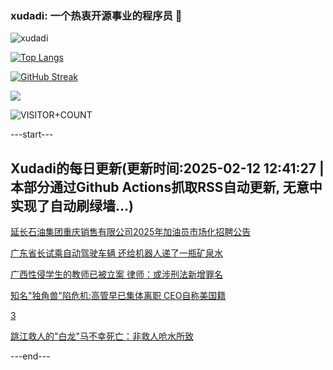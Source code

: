 ### xudadi: 一个热衷开源事业的程序员 👋

![xudadi](https://github-readme-stats-git-masterorgs-github-readme-stats-team.vercel.app/api?username=xudadi)

[![Top Langs](https://github-readme-stats.vercel.app/api/top-langs/?username=xudadi)](https://github.com/anuraghazra/github-readme-stats)

[![GitHub Streak](https://streak-stats.demolab.com?user=xudadi&locale=zh_Hans)](https://git.io/streak-stats)

![](https://raw.githubusercontent.com/xudadi/xudadi/main/assets/github-contribution-grid-snake.svg)

![VISITOR+COUNT](https://komarev.com/ghpvc/?username=xudadi&label=VISITOR+COUNT)


---start---

## Xudadi的每日更新(更新时间:2025-02-12 12:41:27 | 本部分通过Github Actions抓取RSS自动更新, 无意中实现了自动刷绿墙...)

[延长石油集团重庆销售有限公司2025年加油员市场化招聘公告](https://www.gongkaoleida.com/article/2285064)

[广东省长试乘自动驾驶车辆 还给机器人递了一瓶矿泉水](https://m.163.com/news/article/JO6CIJB2051482MP.html)

[广西性侵学生的教师已被立案 律师：或涉刑法新增罪名](https://m.163.com/news/article/JO68JFKJ0514R9P4.html)

[知名"独角兽"陷危机:高管早已集体离职 CEO自称美国籍](https://m.163.com/news/article/JO5CRMPQ00019B3E.html)

[3](https://m.163.com/touch/news/sub/domestic)

[跳江救人的"白龙"马不幸死亡：非救人呛水所致](https://m.163.com/news/article/JO5B1U1Q0001899O.html)

---end---
